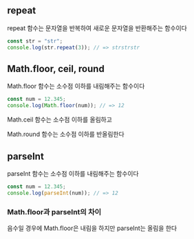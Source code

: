 ## repeat

repeat 함수는 문자열을 반복하여 새로운 문자열을 반환해주는 함수이다

```js
const str = "str";
console.log(str.repeat(3)); // => strstrstr
```

## Math.floor, ceil, round

Math.floor 함수는 소수점 이하를 내림해주는 함수이다

```js
const num = 12.345;
console.log(Math.floor(num)); // => 12
```

Math.ceil 함수는 소수점 이하를 올림하고

Math.round 함수는 소수점 이하를 반올림한다

## parseInt

parseInt 함수는 소수점 이하를 내림해주는 함수이다

```js
const num = 12.345;
console.log(parseInt(num)); // => 12
```

### Math.floor과 parseInt의 차이

음수일 경우에 Math.floor은 내림을 하지만 parseInt는 올림을 한다
